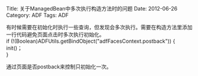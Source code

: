 Title: 关于ManagedBean中多次执行构造方法时的问题
Date: 2012-06-26
Category: ADF
Tags: ADF

<p>有时候需要在初始化时执行一些查询，但发现会多次执行。需要在构造方法里添加一行代码避免页面点击时多次执行初始化。<br />
if (!(Boolean)ADFUtils.getBindObject("adfFacesContext.postback")) {<br />
init()；<br />
}</p>

<p>通过页面是否postback来控制只初始化一次。</p>
